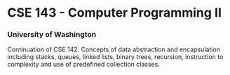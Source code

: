 # CSE 143 - Computer Programming II
### University of Washington
Continuation of CSE 142. Concepts of data abstraction and encapsulation including stacks, queues, linked lists, binary trees, recursion, instruction to complexity and use of predefined collection classes.
